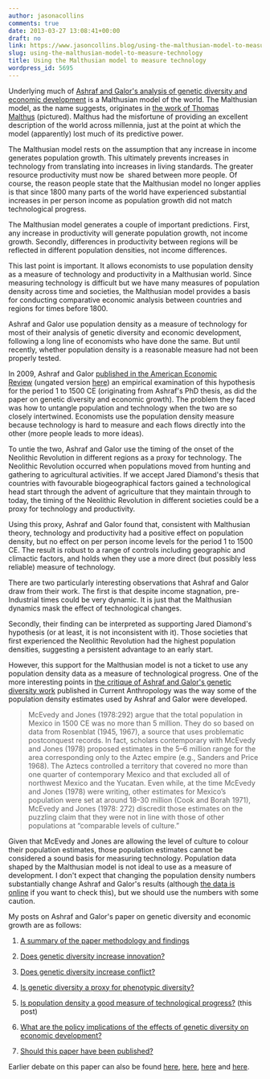 ```yaml
---
author: jasonacollins
comments: true
date: 2013-03-27 13:08:41+00:00
draft: no
link: https://www.jasoncollins.blog/using-the-malthusian-model-to-measure-technology/
slug: using-the-malthusian-model-to-measure-technology
title: Using the Malthusian model to measure technology
wordpress_id: 5695
---
```


Underlying much of [Ashraf and Galor's analysis of genetic diversity and economic development](https://www.jasoncollins.blog/the-out-of-africa-hypothesis-human-genetic-diversity-and-comparative-economic-development/) is a Malthusian model of the world. The Malthusian model, as the name suggests, originates in [the work of Thomas Malthus](http://www.gutenberg.org/ebooks/4239) (pictured). Malthus had the misfortune of providing an excellent description of the world across millennia, just at the point at which the model (apparently) lost much of its predictive power.

The Malthusian model rests on the assumption that any increase in income generates population growth. This ultimately prevents increases in technology from translating into increases in living standards. The greater resource productivity must now be  shared between more people. Of course, the reason people state that the Malthusian model no longer applies is that since 1800 many parts of the world have experienced substantial increases in per person income as population growth did not match technological progress.

The Malthusian model generates a couple of important predictions. First, any increase in productivity will generate population growth, not income growth. Secondly, differences in productivity between regions will be reflected in different population densities, not income differences.

This last point is important. It allows economists to use population density as a measure of technology and productivity in a Malthusian world. Since measuring technology is difficult but we have many measures of population density across time and societies, the Malthusian model provides a basis for conducting comparative economic analysis between countries and regions for times before 1800.

Ashraf and Galor use population density as a measure of technology for most of their analysis of genetic diversity and economic development, following a long line of economists who have done the same. But until recently, whether population density is a reasonable measure had not been properly tested.

In 2009, Ashraf and Galor [published in the American Economic Review](https://doi.org/10.1257/aer.101.5.2003) (ungated version [here](http://ideas.repec.org/p/nbr/nberwo/17037.html)) an empirical examination of this hypothesis for the period 1 to 1500 CE (originating from Ashraf's PhD thesis, as did the paper on genetic diversity and economic growth). The problem they faced was how to untangle population and technology when the two are so closely intertwined. Economists use the population density measure because technology is hard to measure and each flows directly into the other (more people leads to more ideas).

To untie the two, Ashraf and Galor use the timing of the onset of the Neolithic Revolution in different regions as a proxy for technology. The Neolithic Revolution occurred when populations moved from hunting and gathering to agricultural activities. If we accept Jared Diamond's thesis that countries with favourable biogeographical factors gained a technological head start through the advent of agriculture that they maintain through to today, the timing of the Neolithic Revolution in different societies could be a proxy for technology and productivity.

Using this proxy, Ashraf and Galor found that, consistent with Malthusian theory, technology and productivity had a positive effect on population density, but no effect on per person income levels for the period 1 to 1500 CE. The result is robust to a range of controls including geographic and climactic factors, and holds when they use a more direct (but possibly less reliable) measure of technology.

There are two particularly interesting observations that Ashraf and Galor draw from their work. The first is that despite income stagnation, pre-Industrial times could be very dynamic. It is just that the Malthusian dynamics mask the effect of technological changes.

Secondly, their finding can be interpreted as supporting Jared Diamond's hypothesis (or at least, it is not inconsistent with it). Those societies that first experienced the Neolithic Revolution had the highest population densities, suggesting a persistent advantage to an early start.

However, this support for the Malthusian model is not a ticket to use any population density data as a measure of technological progress. One of the more interesting points in [the critique of Ashraf and Galor's genetic diversity work](https://www.jasoncollins.blog/is-poverty-in-our-genes/) published in Current Anthropology was the way some of the population density estimates used by Ashraf and Galor were developed.



<blockquote>McEvedy and Jones (1978:292) argue that the total population in Mexico in 1500 CE was no more than 5 million. They do so based on data from Rosenblat (1945, 1967), a source that uses problematic postconquest records. In fact, scholars contemporary with McEvedy and Jones (1978) proposed estimates in the 5–6 million range for the area corresponding only to the Aztec empire (e.g., Sanders and Price 1968). The Aztecs controlled a territory that covered no more than one quarter of contemporary Mexico and that excluded all of northwest Mexico and the Yucatan. Even while, at the time McEvedy and Jones (1978) were writing, other estimates for Mexico’s population were set at around 18–30 million (Cook and Borah 1971), McEvedy and Jones (1978: 272) discredit those estimates on the puzzling claim that they were not in line with those of other populations at “comparable levels of culture.”</blockquote>



Given that McEvedy and Jones are allowing the level of culture to colour their population estimates, those population estimates cannot be considered a sound basis for measuring technology. Population data shaped by the Malthusian model is not ideal to use as a measure of development. I don't expect that changing the population density numbers substantially change Ashraf and Galor's results (although [the data is online](http://www.aeaweb.org/articles.php?doi=10.1257/aer.103.1.1) if you want to check this), but we should use the numbers with some caution.

My posts on Ashraf and Galor's paper on genetic diversity and economic growth are as follows:




    
  1. [A summary of the paper methodology and findings](https://www.jasoncollins.blog/the-out-of-africa-hypothesis-human-genetic-diversity-and-comparative-economic-development/)

    
  2. [Does genetic diversity increase innovation?](https://www.jasoncollins.blog/does-genetic-diversity-increase-innovation/)

    
  3. [Does genetic diversity increase conflict?](https://www.jasoncollins.blog/does-genetic-diversity-increase-conflict/)

    
  4. [Is genetic diversity a proxy for phenotypic diversity?](https://www.jasoncollins.blog/is-genetic-diversity-a-proxy-for-phenotypic-diversity/)

    
  5. [Is population density a good measure of technological progress?](https://www.jasoncollins.blog/using-the-malthusian-model-to-measure-technology/) (this post)

    
  6. [What are the policy implications of the effects of genetic diversity on economic development?](https://www.jasoncollins.blog/genetic-diversity-economic-development-and-policy/)

    
  7. [Should this paper have been published?](https://www.jasoncollins.blog/publishing-on-genetic-diversity-and-economic-growth/)



Earlier debate on this paper can also be found [here](https://www.jasoncollins.blog/harvard-academics-on-genetic-diversity-and-economic-development/), [here](https://www.jasoncollins.blog/genetic-diversity-and-economic-development-ashraf-and-galor-respond/), [here](https://www.jasoncollins.blog/is-poverty-in-our-genes/) and [here](https://www.jasoncollins.blog/is-poverty-in-our-genes-from-the-comments/).
